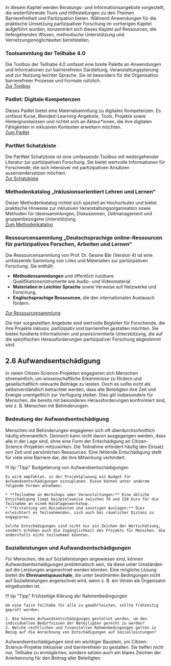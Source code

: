 In diesem Kapitel werden Beratungs- und Informationsangebote vorgestellt, die weiterführende Tools und Hilfestellungen zu den Themen Barrierefreiheit und Partizipation bieten. Während Anwendungen für die praktische Umsetzung partizipativer Forschung im vorherigen Kapitel aufgeführt wurden, konzentriert sich dieses Kapitel auf Ressourcen, die tiefergehendes Wissen, methodische Unterstützung und Vernetzungsmöglichkeiten bereitstellen.

### Toolsammlung der Teilhabe 4.0

Die Toolbox der Teilhabe 4.0 umfasst eine breite Palette an Anwendungen und Informationen zur barrierefreien Darstellung, Veranstaltungsplanung und zur Nutzung leichter Sprache. Sie ist besonders für die Organisation barrierefreier Prozesse und Formate nützlich.  
[Zur Toolbox](https://toolbox.teilhabe4punkt0.de/)

### Padlet: Digitale Kompetenzen

Dieses Padlet bietet eine Materialsammlung zu digitalen Kompetenzen. Es umfasst Kurse, Blended-Learning-Angebote, Tools, Projekte sowie Hintergrundwissen und richtet sich an Akteur\*innen, die ihre digitalen Fähigkeiten in inklusiven Kontexten erweitern möchten.  
[Zum Padlet](https://awobv.padlet.org/werkzeugkasten/digitale-kompetenzen-materialsammlung-7ghbg6k7o80iovo9)

### PartNet Schatzkiste

Die PartNet Schatzkiste ist eine umfassende Toolbox mit weitergehender Literatur zur partizipativen Forschung. Sie bietet wertvolle Informationen für Forschende, die sich intensiver mit partizipativen Ansätzen auseinandersetzen möchten.  
[Zur Schatzkiste](http://partnet-gesundheit.de/materialien/)

### Methodenkatalog „Inklusionsorientiert Lehren und Lernen“

Dieser Methodenkatalog richtet sich speziell an Hochschulen und bietet praktische Hinweise zur inklusiven Veranstaltungsorganisation sowie Methoden für Ideensammlungen, Diskussionen, Zeitmanagement und gruppenbezogene Unterstützung.  
[Zum Methodenkatalog](https://pub.ub.tu-dortmund.de/en/publisso_gold/publishing/books/overview/2/13/overview%20chapters)

### Ressourcensammlung „Deutschsprachige online-Ressourcen für partizipatives Forschen, Arbeiten und Lernen“

Die Ressourcensammlung von Prof. Dr. Gesine Bär (Version 4\) ist eine umfassende Sammlung von Links und Materialien zur partizipativen Forschung. Sie enthält:

* **Methodensammlungen** und öffentlich nutzbare Qualifikationsinstrumente wie Audio- und Videomaterial.  
* **Materialien in Leichter Sprache** sowie Verweise auf Netzwerke und Forschung.  
* **Englischsprachige Ressourcen**, die den internationalen Austausch fördern.

[Zur Ressourcensammlung](http://partnet-gesundheit.de/wp-content/uploads/2024/01/PartNet_-Ressourcensammlung_V_4_2023-1.pdf)

Die hier vorgestellten Angebote sind wertvolle Begleiter für Forschende, die ihre Projekte inklusiv, partizipativ und barrierefrei gestalten möchten. Sie bieten fundierte Informationen und praxisorientierte Unterstützung, die auf die spezifischen Herausforderungen partizipativer Forschung abgestimmt sind.

## 2.6 Aufwandsentschädigung

In vielen Citizen-Science-Projekten engagieren sich Menschen ehrenamtlich, um wissenschaftliche Erkenntnisse zu fördern und gesellschaftlich relevante Beiträge zu leisten. Doch es sollte nicht als selbstverständlich betrachtet werden, dass alle Beteiligten ihre Zeit und Energie unentgeltlich zur Verfügung stellen. Dies gilt insbesondere für Menschen, die bereits mit besonderen Herausforderungen konfrontiert sind, wie z. B. Menschen mit Behinderungen.

### Bedeutung der Aufwandsentschädigung

Menschen mit Behinderungen engagieren sich oft überdurchschnittlich häufig ehrenamtlich. Dennoch kann nicht davon ausgegangen werden, dass alle in der Lage sind, ohne eine Form der Entschädigung an Citizen-Science-Projekten mitzuwirken. Die Teilnahme erfordert häufig den Einsatz von Zeit und persönlichen Ressourcen. Eine fehlende Entschädigung stellt für viele eine Barriere dar, die ihre Mitwirkung verhindert.

!!! tip "Tipp" Budgetierung von Aufwandsentschädigungen

    Es wird empfohlen, in der Projektplanung ein Budget für Aufwandsentschädigungen einzuplanen. Diese können unter anderem folgende Formen annehmen:

    * **Teilnahme an Workshops oder Veranstaltungen:** Eine übliche Entschädigung liegt beispielsweise zwischen 70 und 150 Euro für die Teilnahme an einem Halbtagesworkshop.  
    * **Erstattung von Reisekosten und sonstigen Auslagen:** Dies erleichtert es Teilnehmenden, sich auch bei räumlicher Distanz zu engagieren.
    
    Solche Entschädigungen sind nicht nur ein Zeichen der Wertschätzung, sondern erhöhen auch die Zugänglichkeit des Projekts für Menschen, die andernfalls nicht teilnehmen könnten.
    
### Sozialleistungen und Aufwandsentschädigungen

Für Menschen, die auf Sozialleistungen angewiesen sind, können Aufwandsentschädigungen problematisch sein, da diese unter Umständen auf die Leistungen angerechnet werden könnten. Eine mögliche Lösung bietet die **Ehrenamtspauschale**, die unter bestimmten Bedingungen nicht auf Sozialleistungen angerechnet wird, wenn z. B. ein Verein als Organisator eingebunden ist.

!!! tip "Tipp" Frühzeitige Klärung der Rahmenbedingungen

    Um eine faire Teilhabe für alle zu gewährleisten, sollte frühzeitig geprüft werden:

    1. Wie können Aufwandsentschädigungen gestaltet werden, um den individuellen Bedürfnissen der Beteiligten gerecht zu werden?  
    2. Welche rechtlichen und finanziellen Rahmenbedingungen gelten in Bezug auf die Anrechnung von Entschädigungen auf Sozialleistungen?

Aufwandsentschädigungen sind ein wichtiger Baustein, um Citizen-Science-Projekte inklusiver und barrierefreier zu gestalten. Sie helfen nicht nur, Teilhabe zu ermöglichen, sondern setzen auch ein klares Zeichen der Anerkennung für den Beitrag aller Beteiligten.
